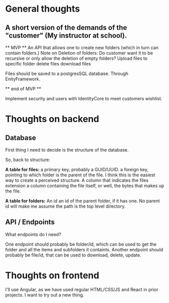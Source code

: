 # General thoughts

## A short version of the demands of the "customer" (My instructor at school). 
** MVP **
An API that allows one to create new folders (which in turn can contain folders.)
Note on Deletion of folders: Do customer want it to be recursive or only allow the deletion of empty folders? 
Upload files to specific folder
delete files
download files

Files should be saved to a postgresSQL database. Through EnityFramework. 

** end of MVP **

Implement security and users with IdentityCore to meet customers wishlist.

# Thoughts on backend

## Database
First thing I need to decide is the structure of the database. 

So, back to structure: 

**A table for files:**
a primary key, probably a GUID/UUID.
a foreign key, pointing to which folder is the parent of the file. I think this is the easiest way to create a perceived structure. 
A column that indicates the files extension
a column containing the file itself, or well, the bytes that makes up the file. 


**A table for folders:**
An id
an id of the parent folder, if it has one. No parent id will make me assume the path is the top level directory.

## API / Endpoints

What endpoints do I need? 

One endpoint should probably be folder/id, which can be used to get the folder and all the items and subfolders it containts. 
Another endpoint should probably be file/id, that can be used to download, delete, update. 

# Thoughts on frontend

I'll use Angular, as we have used regular HTML/CSS/JS and React in prior projects. I want to try out a new thing.